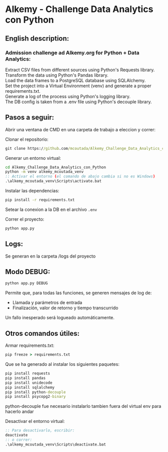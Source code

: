 # Alkemy - Challenge Data Analytics con Python

## English description:
### Admission challenge ad Alkemy.org for Python + Data Analytics:
Extract CSV files from different sources using Python's Requests library.<br>
Transform the data using Python's Pandas library.<br>
Load the data frames to a PostgreSQL database using SQLAlchemy.<br>
Set the project into a Virtual Environment (venv) and generate a proper requirements.txt.<br>
Generate a log of the process using Python's logging library.<br>
The DB config is taken from a .env file using Python's decouple library.<br>

## Pasos a seguir: 
Abrir una ventana de CMD en una carpeta de trabajo a eleccion y correr:

Clonar el repositorio:
```bat
git clone https://github.com/mcoutada/Alkemy_Challenge_Data_Analytics_con_Python.git
```
Generar un entorno virtual:
```bat
cd Alkemy_Challenge_Data_Analytics_con_Python
python -m venv alkemy_mcoutada_venv
:: Activar el entorno (el comando de abajo cambia si no es Windows)
.\alkemy_mcoutada_venv\Scripts\activate.bat
```
Instalar las dependencias:
```bat
pip install -r requirements.txt
```
Setear la conexion a la DB en el archivo `.env`

Correr el proyecto:
```bat
python app.py
```

## Logs:
Se generan en la carpeta /logs del proyecto

## Modo DEBUG:
```bat
python app.py DEBUG
```
Permite que, para todas las funciones, se generen mensajes de log de:
* Llamada y parámetros de entrada
* Finalización, valor de retorno y tiempo transcurrido

Un fallo inesperado será logueado automáticamente.

## Otros comandos útiles:
Armar requirements.txt:
```bat
pip freeze > requirements.txt
```
Que se ha generado al instalar los siguientes paquetes:
```bat
pip install requests
pip install pandas
pip install unidecode
pip install sqlalchemy
pip install python-decouple
pip install psycopg2-binary
```
python-decouple fue necesario instalarlo tambien fuera del virtual env para hacerlo andar

Desactivar el entorno virtual:
```bat
:: Para desactivarlo, escribir:
deactivate
:: o correr:
.\alkemy_mcoutada_venv\Scripts\deactivate.bat
```
